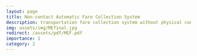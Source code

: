 ```yaml
---
layout: page
title: Non-contact Automatic Fare Collection System
description: transportation fare collection system without physical contact. 
img: assets/img/MEfinal.jpg
redirect: /assets/pdf/MEF.pdf
importance: 1
category: 2
---
```

